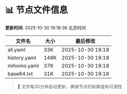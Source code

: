 # 📊 节点文件信息

**更新时间**: 2025-10-30 19:18:36 北京时间

| 文件名 | 大小 | 最后修改 |
|--------|------|----------|
| all.yaml | 33K | 2025-10-30 19:18 |
| history.yaml | 148K | 2025-10-30 19:18 |
| mihomo.yaml | 37K | 2025-10-30 19:18 |
| base64.txt | 31K | 2025-10-30 19:18 |

> 🔄 文件每30分钟自动更新，确保节点的新鲜度和可用性
